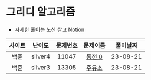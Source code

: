 # 그리디 알고리즘

- 자세한 풀이는 노션 참고
[Notion](https://xxjo053.notion.site/xxjo053/de21b1d40087438b9126682f6bc5f8ba)

| 사이트 |   난이도   | 문제번호  |                                   문제이름                                   |   풀이날짜   |
|:---:|:-------:|:-----:|:------------------------------------------------------------------------:|:--------:|
| 백준  | silver4 | 11047 | <a href="https://www.acmicpc.net/problem/11047" target="_blank">동전 0</a> | 23-08-21 |
| 백준  | silver3 | 13305 | <a href="https://www.acmicpc.net/problem/13305" target="_blank">주유소</a>  | 23-08-21 |

 
